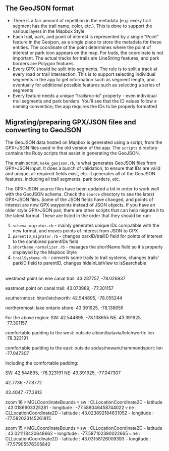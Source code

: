 ## The GeoJSON format

- There is a fair amount of repetition in the metadata (e.g. every trail segment has the trail name, color, etc.). This is done to support the various layers in the Mapbox Style
- Each trail, park, and point of interest is represented by a single “Point” feature in the Geojson, as a single place to store the metadata for these entities. The coordinate of the point determines where the point of interest or park icon appears on the map. For trails, the coordinate is not important. The actual tracks for trails are LineString features, and park borders are Polygon features.
- Every GPX should be split into segments. The rule is to split a track at every road or trail intersection. This is to support selecting individual segments in the app to get information such as segment length, and eventually for additional possible features such as selecting a series of segments 
- Every feature needs a unique "trailsroc-id" property - even individual trail segments and park borders. You’ll see that the ID values follow a naming convention; the app requires the IDs to be properly formatted

## Migrating/preparing GPX/JSON files and converting to GeoJSON

The GeoJSON data hosted on Mapbox is generated using a script, from the GPX+JSON files used in the old version of the app. The `scripts` directory contains the Ruby scripts that assist in generating the GeoJSON.

The main script, `make_geojson.rb`, is what generates GeoJSON files from GPX+JSON input. It does a bunch of validation, to ensure that IDs are valid and unique, all required fields exist, etc. It generates all of the GeoJSON features, including all trail segments, park borders, etc.

The GPX+JSON source files have been updated a bit in order to work well with the GeoJSON schema. Check the `source` directory to see the latest GPX+JSON files. Some of the JSON fields have changed, and points of interest are now GPX waypoints instead of JSON objects. If you have an older style GPX+JSON pair, there are other scripts that can help migrate it to the latest format. These are listed in the order that they should be run:

1. `schema_migrator.rb` - mainly generates unique IDs compatible with the new format, and moves points of interest from JSON to GPX
2. `parentID_migrator.rb` - changes parkID/trailID field for points of interest to the combined parentIDs field
3. `shortName_normalizer.rb` - masages the shortName field so it's properly displayed by the Mapbox Style
4. `trailSystems.rb` - converts some trails to trail systems, changes trails' parkID field to parentID, changes hideInListView to isSearchable

######

westmost point on erie canal trail:
43.237757, -78.026937

eastmost point on canal trail:
43.073989, -77.301157

southernmost: hitor/letchworth:
42.544895, -78.055244

northernmost: lake ontario shore:
43.391925, -78.138655

For the above region:
SW: 42.544895, -78.138655
NE: 43.391925, -77.301157

comfortable padding to the west: outside albion/batavia/letchworth:
lon -78.323191

comfortable padding to the east: outside sodus/newark/hammondsport:
lon -77.047307

Including the comfortable padding:

SW: 42.544895, -78.323191
NE: 43.391925, -77.047307




42.7736
-77.8772

43.4047
-77.3913



zoom 16
▿ MGLCoordinateBounds
  ▿ sw : CLLocationCoordinate2D
    - latitude : 43.0186603325281
    - longitude : -77.586046458744022
  ▿ ne : CLLocationCoordinate2D
    - latitude : 43.023892184631052
    - longitude : -77.582023145261815


zoom 15
▿ MGLCoordinateBounds
  ▿ sw : CLLocationCoordinate2D
    - latitude : 43.021118420648662
    - longitude : -77.587102390022665
  ▿ ne : CLLocationCoordinate2D
    - latitude : 43.03158126009393
    - longitude : -77.57905576305842



